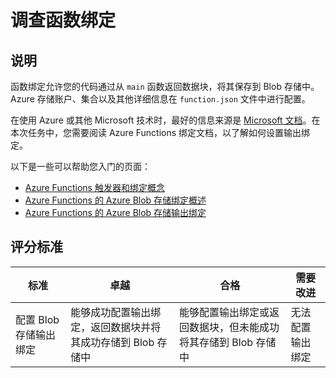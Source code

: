 <!--
CO_OP_TRANSLATOR_METADATA:
{
  "original_hash": "b2e0a965723082b068f735aec0faf3f6",
  "translation_date": "2025-08-25T01:07:12+00:00",
  "source_file": "3-transport/lessons/2-store-location-data/assignment.md",
  "language_code": "zh"
}
-->
# 调查函数绑定

## 说明

函数绑定允许您的代码通过从 `main` 函数返回数据块，将其保存到 Blob 存储中。Azure 存储账户、集合以及其他详细信息在 `function.json` 文件中进行配置。

在使用 Azure 或其他 Microsoft 技术时，最好的信息来源是 [Microsoft 文档](https://docs.microsoft.com/?WT.mc_id=academic-17441-jabenn)。在本次任务中，您需要阅读 Azure Functions 绑定文档，以了解如何设置输出绑定。

以下是一些可以帮助您入门的页面：

* [Azure Functions 触发器和绑定概念](https://docs.microsoft.com/azure/azure-functions/functions-triggers-bindings?WT.mc_id=academic-17441-jabenn&tabs=python)
* [Azure Functions 的 Azure Blob 存储绑定概述](https://docs.microsoft.com/azure/azure-functions/functions-bindings-storage-blob?WT.mc_id=academic-17441-jabenn)
* [Azure Functions 的 Azure Blob 存储输出绑定](https://docs.microsoft.com/azure/azure-functions/functions-bindings-storage-blob-output?WT.mc_id=academic-17441-jabenn&tabs=python)

## 评分标准

| 标准 | 卓越 | 合格 | 需要改进 |
| -------- | --------- | -------- | ----------------- |
| 配置 Blob 存储输出绑定 | 能够成功配置输出绑定，返回数据块并将其成功存储到 Blob 存储中 | 能够配置输出绑定或返回数据块，但未能成功将其存储到 Blob 存储中 | 无法配置输出绑定 |
